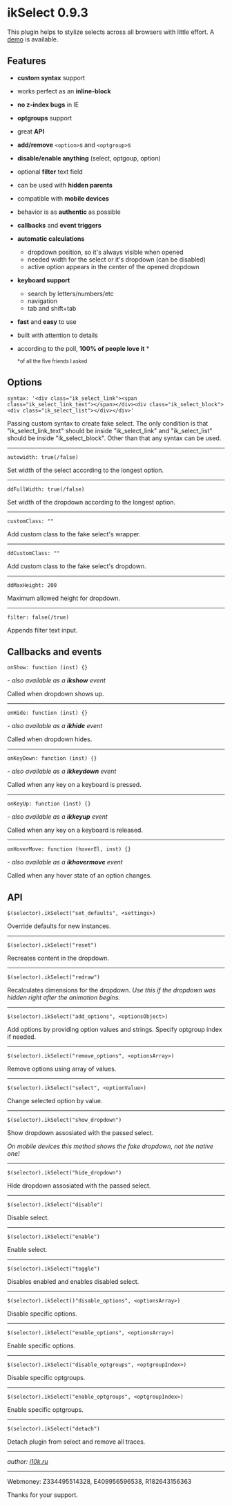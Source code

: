 # ikSelect 0.9.3

This plugin helps to stylize selects across all browsers with little effort. A [demo](http://igor10k.github.com/ikSelect/) is available.

## Features

* **custom syntax**  support
* works perfect as an **inline-block**
* **no z-index bugs**  in IE
* **optgroups**  support
* great **API**
* **add/remove** `<option>`s and `<optgroup>`s
* **disable/enable anything**  (select, optgoup, option)
* optional **filter**  text field
* can be used with **hidden parents**
* compatible with **mobile devices**
* behavior is as **authentic**  as possible
* **callbacks**  and **event triggers**
* **automatic calculations**
	* dropdown position, so it's always visible when opened
	* needed width for the select or it's dropdown (can be disabled)
	* active option appears in the center of the opened dropdown

* **keyboard support**
	* search by letters/numbers/etc
	* navigation
	* tab and shift+tab

* **fast**  and **easy**  to use
* built with attention to details
* according to the poll, **100% of people love it** *

	<small>*of all the five friends I asked</small>

## Options

	syntax: '<div class="ik_select_link"><span class="ik_select_link_text"></span></div><div class="ik_select_block"><div class="ik_select_list"></div></div>'
Passing custom syntax to create fake select.
The only condition is that "ik_select_link_text" should be inside "ik_select_link" and "ik_select_list" should be inside "ik_select_block".
Other than that any syntax can be used.

---

	autowidth: true(/false)
Set width of the select according to the longest option.

---

	ddFullWidth: true(/false)
Set width of the dropdown according to the longest option.

---

	customClass: ""
Add custom class to the fake select's wrapper.

---

	ddCustomClass: ""
Add custom class to the fake select's dropdown.

---

	ddMaxHeight: 200
Maximum allowed height for dropdown.

---

	filter: false(/true)
Appends filter text input.

## Callbacks and events
	onShow: function (inst) {}
*- also available as a __ikshow__ event*

Called when dropdown shows up.

---

	onHide: function (inst) {}
*- also available as a __ikhide__ event*

Called when dropdown hides.

---

	onKeyDown: function (inst) {}
*- also available as a __ikkeydown__ event*

Called when any key on a keyboard is pressed.

---

	onKeyUp: function (inst) {}
*- also available as a __ikkeyup__ event*

Called when any key on a keyboard is released.

---

	onHoverMove: function (hoverEl, inst) {}
*- also available as a __ikhovermove__ event*

Called when any hover state of an option changes.

## API

	$(selector).ikSelect("set_defaults", <settings>)
Override defaults for new instances.

---

	$(selector).ikSelect("reset")
Recreates content in the dropdown.

---

	$(selector).ikSelect("redraw")
Recalculates dimensions for the dropdown.
*Use this if the dropdown was hidden right after the animation begins.*

---

	$(selector).ikSelect("add_options", <optionsObject>)
Add options by providing option values and strings.
Specify optgroup index if needed.

---

	$(selector).ikSelect("remove_options", <optionsArray>)
Remove options using array of values.

---

	$(selector).ikSelect("select", <optionValue>)
Change selected option by value.

---

	$(selector).ikSelect("show_dropdown")
Show dropdown assosiated with the passed select.

*On mobile devices this method shows the fake dropdown, not the native one!*

---

	$(selector).ikSelect("hide_dropdown")
Hide dropdown assosiated with the passed select.

---

	$(selector).ikSelect("disable")

Disable select.

---

	$(selector).ikSelect("enable")
Enable select.


---

	$(selector).ikSelect("toggle")
Disables enabled and enables disabled select.

---

	$(selector).ikSelect()"disable_options", <optionsArray>)
Disable specific options.

---

	$(selector).ikSelect("enable_options", <optionsArray>)
Enable specific options.

---

	$(selector).ikSelect("disable_optgroups", <optgroupIndex>)
Disable specific optgroups.

---

	$(selector).ikSelect("enable_optgroups", <optgroupIndex>)
Enable specific optgroups.

---

	$(selector).ikSelect("detach")
Detach plugin from select and remove all traces.

---

*author: [i10k.ru](http://i10k.ru)*

---

Webmoney: Z334495514328, E409956596538, R182643156363

Thanks for your support.